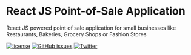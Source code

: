 # React JS Point-of-Sale Application
React JS powered point of sale application for small businesses like Restaurants, Bakeries, Grocery Shops or Fashion Stores

[![license](https://img.shields.io/github/license/mashape/apistatus.svg)](https://github.com/sivadass/react-point-of-sale/) [![GitHub issues](https://img.shields.io/github/issues/sivadass/react-point-of-sale.svg)](https://github.com/sivadass/react-point-of-sale/issues) [![Twitter](https://img.shields.io/twitter/url/https/github.com/sivadass/react-point-of-sale/.svg?style=social)](https://twitter.com/intent/tweet?text=Wow:&url=https%3A%2F%2Fgithub.com%2Fsivadass%2Freact-point-of-sale%2F)
